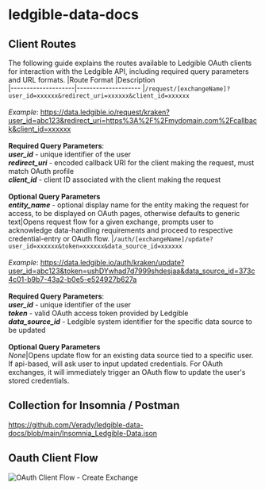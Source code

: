 # ledgible-data-docs

## Client Routes
The following guide explains the routes available to Ledgible OAuth clients for interaction with the Ledgible API, including required query parameters and URL formats.
|Route Format     |Description          
|--------------------|--------------------
|`/request/[exchangeName]?user_id=xxxxxx&redirect_uri=xxxxxx&client_id=xxxxxx`<br/><br/> *Example*: https://data.ledgible.io/request/kraken?user_id=abc123&redirect_uri=https%3A%2F%2Fmydomain.com%2Fcallback&client_id=xxxxxx<br/><br/> **Required Query Parameters**: <br/> ***user_id*** - unique identifier of the user<br/>***redirect_uri*** - encoded callback URI for the client making the request, must match OAuth profile<br />***client_id*** - client ID associated with the client making the request<br/><br/>**Optional Query Parameters**<br/>***entity_name*** - optional display name for the entity making the request for access, to be displayed on OAuth pages, otherwise defaults to generic text|Opens request flow for a given exchange, prompts user to acknowledge data-handling requirements and proceed to respective credential-entry or OAuth flow.
|`/auth/[exchangeName]/update?user_id=xxxxxx&token=xxxxxx&data_source_id=xxxxxx`<br/><br/> *Example*: https://data.ledgible.io/auth/kraken/update?user_id=abc123&token=ushDYwhad7d7999shdesjaa&data_source_id=373c4c01-b9b7-43a2-b0e5-e524927b627a<br/><br/> **Required Query Parameters**: <br/> ***user_id*** - unique identifier of the user<br/>***token*** - valid OAuth access token provided by Ledgible<br />***data_source_id*** - Ledgible system identifier for the specific data source to be updated<br/><br/>**Optional Query Parameters**<br/>*None*|Opens update flow for an existing data source tied to a specific user. If api-based, will ask user to input updated credentials. For OAuth exchanges, it will immediately trigger an OAuth flow to update the user's stored credentials.


## Collection for Insomnia / Postman

https://github.com/Verady/ledgible-data-docs/blob/main/Insomnia_Ledgible-Data.json


## Oauth Client Flow
![OAuth Client Flow - Create Exchange](https://user-images.githubusercontent.com/664512/122285966-bc6be980-cec5-11eb-9fea-10d6d6bc0723.png)

